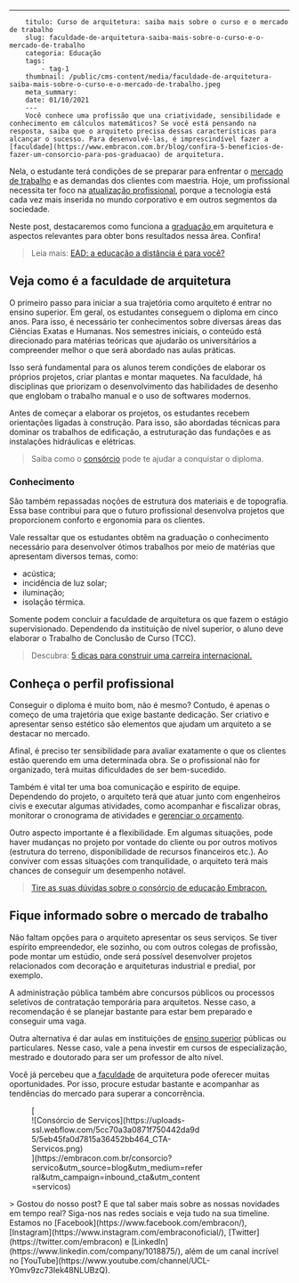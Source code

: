 ---
        titulo: Curso de arquitetura: saiba mais sobre o curso e o mercado de trabalho
        slug: faculdade-de-arquitetura-saiba-mais-sobre-o-curso-e-o-mercado-de-trabalho
        categoria: Educação
        tags:
            - tag-1
        thumbnail: /public/cms-content/media/faculdade-de-arquitetura-saiba-mais-sobre-o-curso-e-o-mercado-de-trabalho.jpeg
        meta_summary: 
        date: 01/10/2021
        ---
        Você conhece uma profissão que una criatividade, sensibilidade e conhecimento em cálculos matemáticos? Se você está pensando na resposta, saiba que o arquiteto precisa dessas características para alcançar o sucesso. Para desenvolvê-las, é imprescindível fazer a [faculdade](https://www.embracon.com.br/blog/confira-5-beneficios-de-fazer-um-consorcio-para-pos-graduacao) de arquitetura.

Nela, o estudante terá condições de se preparar para enfrentar o [mercado de trabalho](https://www.embracon.com.br/blog/quais-carreiras-estarao-em-alta-nos-proximos-anos-descubra-aqui) e as demandas dos clientes com maestria. Hoje, um profissional necessita ter foco na [atualização profissional](https://www.embracon.com.br/blog/7-sinais-de-que-e-hora-de-investir-em-atualizacao-na-carreira), porque a tecnologia está cada vez mais inserida no mundo corporativo e em outros segmentos da sociedade.

Neste post, destacaremos como funciona a [graduação ](https://www.embracon.com.br/blog/segunda-graduacao-ou-pos-graduacao-qual-e-a-melhor-opcao)em arquitetura e aspectos relevantes para obter bons resultados nessa área. Confira!

> Leia mais: [EAD: a educação a distância é para você?](https://www.embracon.com.br/blog/ead-a-educacao-a-distancia-e-para-voce)

Veja como é a faculdade de arquitetura
--------------------------------------

O primeiro passo para iniciar a sua trajetória como arquiteto é entrar no ensino superior. Em geral, os estudantes conseguem o diploma em cinco anos. Para isso, é necessário ter conhecimentos sobre diversas áreas das Ciências Exatas e Humanas. Nos semestres iniciais, o conteúdo está direcionado para matérias teóricas que ajudarão os universitários a compreender melhor o que será abordado nas aulas práticas.

Isso será fundamental para os alunos terem condições de elaborar os próprios projetos, criar plantas e montar maquetes. Na faculdade, há disciplinas que priorizam o desenvolvimento das habilidades de desenho que englobam o trabalho manual e o uso de softwares modernos.

Antes de começar a elaborar os projetos, os estudantes recebem orientações ligadas à construção. Para isso, são abordadas técnicas para dominar os trabalhos de edificação, a estruturação das fundações e as instalações hidráulicas e elétricas.

> Saiba como o [consórcio](https://www.embracon.com.br/consorcio-servicos) pode te ajudar a conquistar o diploma.

### Conhecimento

São também repassadas noções de estrutura dos materiais e de topografia. Essa base contribui para que o futuro profissional desenvolva projetos que proporcionem conforto e ergonomia para os clientes.

Vale ressaltar que os estudantes obtêm na graduação o conhecimento necessário para desenvolver ótimos trabalhos por meio de matérias que apresentam diversos temas, como:

- acústica;
- incidência de luz solar;
- iluminação;
- isolação térmica.

Somente podem concluir a faculdade de arquitetura os que fazem o estágio supervisionado. Dependendo da instituição de nível superior, o aluno deve elaborar o Trabalho de Conclusão de Curso (TCC).

> Descubra: [5 dicas para construir uma carreira internacional.](https://www.embracon.com.br/blog/5-dicas-para-construir-uma-carreira-internacional)

Conheça o perfil profissional
-----------------------------

Conseguir o diploma é muito bom, não é mesmo? Contudo, é apenas o começo de uma trajetória que exige bastante dedicação. Ser criativo e apresentar senso estético são elementos que ajudam um arquiteto a se destacar no mercado.

Afinal, é preciso ter sensibilidade para avaliar exatamente o que os clientes estão querendo em uma determinada obra. Se o profissional não for organizado, terá muitas dificuldades de ser bem-sucedido.

Também é vital ter uma boa comunicação e espírito de equipe. Dependendo do projeto, o arquiteto terá que atuar junto com engenheiros civis e executar algumas atividades, como acompanhar e fiscalizar obras, monitorar o cronograma de atividades e [gerenciar o orçamento](https://www.embracon.com.br/blog/planejamento-financeiro-um-guia-para-as-financas-nao-sairem-de-controle).

Outro aspecto importante é a flexibilidade. Em algumas situações, pode haver mudanças no projeto por vontade do cliente ou por outros motivos (estrutura do terreno, disponibilidade de recursos financeiros etc.). Ao conviver com essas situações com tranquilidade, o arquiteto terá mais chances de conseguir um desempenho notável.

> [Tire as suas dúvidas sobre o consórcio de educação Embracon.](https://www.embracon.com.br/blog/tire-as-suas-duvidas-sobre-o-consorcio-de-educacao-embracon)

Fique informado sobre o mercado de trabalho
-------------------------------------------

Não faltam opções para o arquiteto apresentar os seus serviços. Se tiver espírito empreendedor, ele sozinho, ou com outros colegas de profissão, pode montar um estúdio, onde será possível desenvolver projetos relacionados com decoração e arquiteturas industrial e predial, por exemplo.

A administração pública também abre concursos públicos ou processos seletivos de contratação temporária para arquitetos. Nesse caso, a recomendação é se planejar bastante para estar bem preparado e conseguir uma vaga.

Outra alternativa é dar aulas em instituições de [ensino superior](https://www.embracon.com.br/blog/confira-5-beneficios-de-fazer-um-consorcio-para-pos-graduacao) públicas ou particulares. Nesse caso, vale a pena investir em cursos de especialização, mestrado e doutorado para ser um professor de alto nível.

Você já percebeu que a[ faculdade](https://www.embracon.com.br/blog/pensando-em-fazer-uma-pos-graduacao-aqui-estao-5-motivos-para-incentiva-lo) de arquitetura pode oferecer muitas oportunidades. Por isso, procure estudar bastante e acompanhar as tendências do mercado para superar a concorrência.

<figure class="w-richtext-figure-type-image w-richtext-align-center" style="max-width:310px">[<div>![Consórcio de Serviços](https://uploads-ssl.webflow.com/5cc70a3a0871f750442da9d5/5eb45fa0d7815a36452bb464_CTA-Servicos.png)</div>](https://embracon.com.br/consorcio?servico&utm_source=blog&utm_medium=referral&utm_campaign=inbound_cta&utm_content=servicos)</figure>> Gostou do nosso post? E que tal saber mais sobre as nossas novidades em tempo real? Siga-nos nas redes sociais e veja tudo na sua timeline. Estamos no [Facebook](https://www.facebook.com/embracon/), [Instagram](https://www.instagram.com/embraconoficial/), [Twitter](https://twitter.com/embracon) e [LinkedIn](https://www.linkedin.com/company/1018875/), além de um canal incrível no [YouTube](https://www.youtube.com/channel/UCL-Y0mv9zc73Iek48NLUBzQ).
        